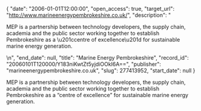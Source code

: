 {
  "date": "2006-01-01T12:00:00", 
  "open_access": true, 
  "target_url": "http://www.marineenergypembrokeshire.co.uk/", 
  "description": "<p>MEP is a partnership between technology developers, the supply chain, academia and the public sector working together to establish Pembrokeshire as a \u201ccentre of excellence\u201d for sustainable marine energy generation.</p>\n", 
  "end_date": null, 
  "title": "Marine Energy Pembrokeshire", 
  "record_id": "20060101T120000/Y183niKwtZt5yjdiOOkI6A==", 
  "publisher": "marineenergypembrokeshire.co.uk", 
  "slug": 277413952, 
  "start_date": null
}

<p>MEP is a partnership between technology developers, the supply chain, academia and the public sector working together to establish Pembrokeshire as a “centre of excellence” for sustainable marine energy generation.</p>
